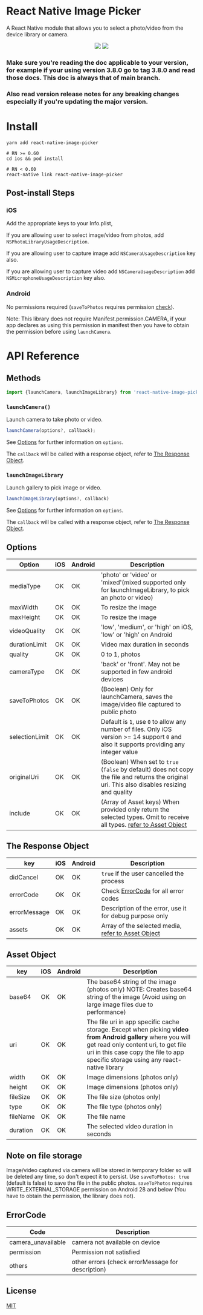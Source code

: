 # React Native Image Picker

A React Native module that allows you to select a photo/video from the device library or camera.

<p align="center">
  <img src="https://img.shields.io/npm/dw/react-native-image-picker" />
  <img src="https://img.shields.io/npm/v/react-native-image-picker" />
</p>

### Make sure you're reading the doc applicable to your version, for example if your using version 3.8.0 go to tag 3.8.0 and read those docs. This doc is always that of main branch.
### Also read version release notes for any breaking changes especially if you're updating the major version.


# Install

```
yarn add react-native-image-picker

# RN >= 0.60
cd ios && pod install

# RN < 0.60
react-native link react-native-image-picker
```

## Post-install Steps

### iOS

Add the appropriate keys to your Info.plist,

If you are allowing user to select image/video from photos, add `NSPhotoLibraryUsageDescription`.

If you are allowing user to capture image add `NSCameraUsageDescription` key also.

If you are allowing user to capture video add `NSCameraUsageDescription` add `NSMicrophoneUsageDescription` key also.

### Android

No permissions required (`saveToPhotos` requires permission [check](#note-on-file-storage)).

Note: This library does not require Manifest.permission.CAMERA, if your app declares as using this permission in manifest then you have to obtain the permission before using `launchCamera`.

# API Reference

## Methods

```js
import {launchCamera, launchImageLibrary} from 'react-native-image-picker';
```

### `launchCamera()`

Launch camera to take photo or video.

```js
launchCamera(options?, callback);
```

See [Options](#options) for further information on `options`.

The `callback` will be called with a response object, refer to [The Response Object](#the-response-object).

### `launchImageLibrary`

Launch gallery to pick image or video.

```js
launchImageLibrary(options?, callback)
```

See [Options](#options) for further information on `options`.

The `callback` will be called with a response object, refer to [The Response Object](#the-response-object).

## Options

| Option        | iOS | Android | Description                                                                                                                                    |
| ------------- | --- | ------- | ---------------------------------------------------------------------------------------------------------------------------------------------- |
| mediaType     | OK  | OK      | 'photo' or 'video' or 'mixed'(mixed supported only for launchImageLibrary, to pick an photo or video)                                          |
| maxWidth      | OK  | OK      | To resize the image                                                                                                                            |
| maxHeight     | OK  | OK      | To resize the image                                                                                                                            |
| videoQuality  | OK  | OK      | 'low', 'medium', or 'high' on iOS, 'low' or 'high' on Android                                                                                  |
| durationLimit | OK  | OK      | Video max duration in seconds                                                                                                                  |
| quality       | OK  | OK      | 0 to 1, photos                                                                                                                                 |
| cameraType    | OK  | OK      | 'back' or 'front'. May not be supported in few android devices                                                                                 |
| saveToPhotos  | OK  | OK      | (Boolean) Only for launchCamera, saves the image/video file captured to public photo                                                           |
| selectionLimit| OK  | OK      | Default is `1`, use `0` to allow any number of files. Only iOS version >= 14 support `0` and also it supports providing any integer value      |
| originalUri   | OK  | OK      | (Boolean) When set to `true` (`false` by default) does not copy the file and returns the original uri. This also disables resizing and quality |
| include       | OK  | OK      | (Array of Asset keys) When provided only return the selected types. Omit to receive all types. [refer to Asset Object](#Asset-Object)          |

## The Response Object

| key                         | iOS | Android | Description                                                         |
| --------------------------- | --- | ------- | ------------------------------------------------------------------- |
| didCancel                   | OK  | OK      | `true` if the user cancelled the process                            |
| errorCode                   | OK  | OK      | Check [ErrorCode](#ErrorCode) for all error codes                   |
| errorMessage                | OK  | OK      | Description of the error, use it for debug purpose only             |
| assets                      | OK  | OK      | Array of the selected media, [refer to Asset Object](#Asset-Object) |

## Asset Object

| key      | iOS | Android | Description                                                                                                                                                                                                                                |
| -------- | --- | ------- | ------------------------------------------------------------------------------------------------------------------------------------------------------------------------------------------------------------------------------------------ |
| base64   | OK  | OK      | The base64 string of the image (photos only) NOTE: Creates base64 string of the image (Avoid using on large image files due to performance)                                                                                                |
| uri      | OK  | OK      | The file uri in app specific cache storage. Except when picking **video from Android gallery** where you will get read only content uri, to get file uri in this case copy the file to app specific storage using any react-native library |
| width    | OK  | OK      | Image dimensions (photos only)                                                                                                                                                                                                             |
| height   | OK  | OK      | Image dimensions (photos only)                                                                                                                                                                                                             |
| fileSize | OK  | OK      | The file size (photos only)                                                                                                                                                                                                                |
| type     | OK  | OK      | The file type (photos only)                                                                                                                                                                                                                |
| fileName | OK  | OK      | The file name                                                                                                                                                                                                                              |
| duration | OK  | OK      | The selected video duration in seconds                                                                                                                                                                                                     |

## Note on file storage

Image/video captured via camera will be stored in temporary folder so will be deleted any time, so don't expect it to persist. Use `saveToPhotos: true` (default is false) to save the file in the public photos. `saveToPhotos` requires WRITE_EXTERNAL_STORAGE permission on Android 28 and below (You have to obtain the permission, the library does not).

## ErrorCode

| Code               | Description                                       |
| ------------------ | ------------------------------------------------- |
| camera_unavailable | camera not available on device                    |
| permission         | Permission not satisfied                          |
| others             | other errors (check errorMessage for description) |

## License

[MIT](LICENSE.md)
